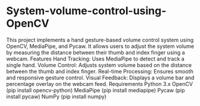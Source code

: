# System-volume-control-using-OpenCV
This project implements a hand gesture-based volume control system using OpenCV, MediaPipe, and Pycaw. It allows users to adjust the system volume by measuring the distance between their thumb and index finger using a webcam.
Features
Hand Tracking: Uses MediaPipe to detect and track a single hand.
Volume Control: Adjusts system volume based on the distance between the thumb and index finger.
Real-time Processing: Ensures smooth and responsive gesture control.
Visual Feedback: Displays a volume bar and percentage overlay on the webcam feed.
Requirements
Python 3.x
OpenCV (pip install opencv-python)
MediaPipe (pip install mediapipe)
Pycaw (pip install pycaw)
NumPy (pip install numpy)
